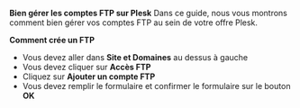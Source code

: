 **Bien gérer les comptes FTP sur Plesk**
Dans ce guide, nous vous montrons comment bien gérer vos comptes FTP au sein de votre offre Plesk.

**Comment crée un FTP**
- Vous devez aller dans **Site et Domaines** au dessus à gauche 
- Vous devez cliquer sur **Accès FTP**
- Cliquez sur **Ajouter un compte FTP**
- Vous devez remplir le formulaire et confirmer le formulaire sur le bouton **OK**
